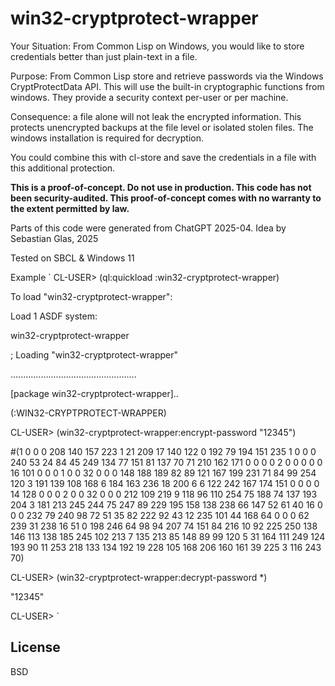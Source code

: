 # win32-cryptprotect-wrapper

Your Situation: From Common Lisp on Windows, you would like to store credentials better than just plain-text in a file.

Purpose: 
From Common Lisp store and retrieve passwords via the Windows CryptProtectData API.
This will use the built-in cryptographic functions from windows.
They provide a security context per-user or per machine. 

Consequence: a file alone will not leak the encrypted information.
This protects unencrypted backups at the file level or isolated stolen files.
The windows installation is required for decryption. 

You could combine this with cl-store and save the credentials in a file with this additional protection.

**This is a proof-of-concept. Do not use in production.
This code has not been security-audited.
This proof-of-concept comes with no warranty to the extent permitted by law.**

Parts of this code were generated from ChatGPT 2025-04.
Idea by Sebastian Glas, 2025
   
Tested on SBCL & Windows 11

Example
`
CL-USER> (ql:quickload :win32-cryptprotect-wrapper)

To load "win32-cryptprotect-wrapper":

Load 1 ASDF system:

win32-cryptprotect-wrapper

; Loading "win32-cryptprotect-wrapper"

..................................................

[package win32-cryptprotect-wrapper]..

(:WIN32-CRYPTPROTECT-WRAPPER)

CL-USER> (win32-cryptprotect-wrapper:encrypt-password "12345")

#(1 0 0 0 208 140 157 223 1 21 209 17 140 122 0 192 79 194 151 235 1 0 0 0 240
  53 24 84 45 249 134 77 151 81 137 70 71 210 162 171 0 0 0 0 2 0 0 0 0 0 16
  101 0 0 0 1 0 0 32 0 0 0 148 188 189 82 89 121 167 199 231 71 84 99 254 120 3
  191 139 108 168 6 184 163 236 18 200 6 6 122 242 167 174 151 0 0 0 0 14 128 0
  0 0 2 0 0 32 0 0 0 212 109 219 9 118 96 110 254 75 188 74 137 193 204 3 181
  213 245 244 75 247 89 229 195 158 138 238 66 147 52 61 40 16 0 0 0 232 79 240
  98 72 51 35 82 222 92 43 12 235 101 44 168 64 0 0 0 62 239 31 238 16 51 0 198
  246 64 98 94 207 74 151 84 216 10 92 225 250 138 146 113 138 185 245 102 213
  7 135 213 85 148 89 99 120 5 31 164 111 249 124 193 90 11 253 218 133 134 192
  19 228 105 168 206 160 161 39 225 3 116 243 70)
  
CL-USER> (win32-cryptprotect-wrapper:decrypt-password *)

"12345"

CL-USER>
`

## License

BSD

